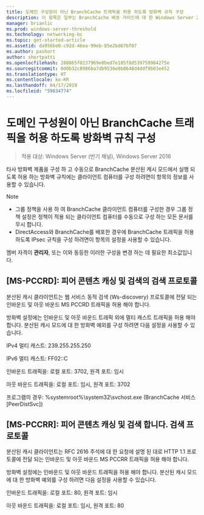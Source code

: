 ```yaml
---
title: 도메인 구성원이 아닌 BranchCache 트래픽을 허용 하도록 방화벽 규칙 구성
description: 이 항목은 일부는 BranchCache 배포 가이드에 대 한 Windows Server 2016, 지사에 WAN 대역폭 사용량을 최적화 하기 위해 분산 및 호스트 캐시 모드로 BranchCache를 배포 하는 방법을 보여 주는
manager: brianlic
ms.prod: windows-server-threshold
ms.technology: networking-bc
ms.topic: get-started-article
ms.assetid: da956be0-c92d-46ea-99eb-85e2bd67bf07
ms.author: pashort
author: shortpatti
ms.openlocfilehash: 288865f0237969e0bed7e105f8d539759984275e
ms.sourcegitcommit: 0d0b32c8986ba7db9536e0b8648d4ddf9b03e452
ms.translationtype: HT
ms.contentlocale: ko-KR
ms.lasthandoff: 04/17/2019
ms.locfileid: "59834774"
---
```

# <a name="configure-firewall-rules-for-non-domain-members-to-allow-branchcache-traffic"></a>도메인 구성원이 아닌 BranchCache 트래픽을 허용 하도록 방화벽 규칙 구성

>적용 대상: Windows Server (반기 채널), Windows Server 2016

타사 방화벽 제품을 구성 하 고 수동으로 BranchCache 분산된 캐시 모드에서 실행 되도록 허용 하는 방화벽 규칙에는 클라이언트 컴퓨터를 구성 하려면이 항목의 정보를 사용할 수 있습니다.  
  
> [!NOTE]  
> -   그룹 정책을 사용 하 여 BranchCache 클라이언트 컴퓨터를 구성한 경우 그룹 정책 설정은 정책이 적용 되는 클라이언트 컴퓨터를 수동으로 구성 하는 모든 문서를 무시 합니다.  
> -   DirectAccess와 BranchCache를 배포한 경우에 BranchCache 트래픽을 허용 하도록 IPsec 규칙을 구성 하려면이 항목의 설정을 사용할 수 있습니다.  
  
멤버 자격이 **관리자**, 또는 이와 동등한 이러한 구성을 변경 하는 데 필요한 최소값입니다.  
  
## <a name="ms-pccrd-peer-content-caching-and-retrieval-discovery-protocol"></a>[MS-PCCRD]: 피어 콘텐츠 캐싱 및 검색의 검색 프로토콜  
분산된 캐시 클라이언트는 웹 서비스 동적 검색 (Ws-discovery) 프로토콜에 전달 되는 인바운드 및 아웃 바운드 MS PCCRD 트래픽을 허용 해야 합니다.  
  
방화벽 설정에는 인바운드 및 아웃 바운드 트래픽 외에 멀티 캐스트 트래픽을 허용 해야 합니다. 분산된 캐시 모드에 대 한 방화벽 예외를 구성 하려면 다음 설정을 사용할 수 있습니다.  
  
IPv4 멀티 캐스트: 239.255.255.250  
  
IPv6 멀티 캐스트: FF02::C  
  
인바운드 트래픽을: 로컬 포트: 3702, 원격 포트: 임시  
  
아웃 바운드 트래픽을: 로컬 포트: 임시, 원격 포트: 3702  
  
프로그램의 경우: %systemroot%\system32\svchost.exe (BranchCache 서비스 [PeerDistSvc])  
  
## <a name="ms-pccrr-peer-content-caching-and-retrieval-retrieval-protocol"></a>[MS-PCCRR]: 피어 콘텐츠 캐싱 및 검색 합니다. 검색 프로토콜  
분산된 캐시 클라이언트는 RFC 2616 주석에 대 한 요청에 설명 된 대로 HTTP 1.1 프로토콜에 전달 되는 인바운드 및 아웃 바운드 MS PCCRR 트래픽을 허용 해야 합니다.  
  
방화벽 설정에는 인바운드 및 아웃 바운드 트래픽을 허용 해야 합니다. 분산된 캐시 모드에 대 한 방화벽 예외를 구성 하려면 다음 설정을 사용할 수 있습니다.  
  
인바운드 트래픽을: 로컬 포트: 80, 원격 포트: 임시  
  
아웃 바운드 트래픽을: 로컬 포트: 임시, 원격 포트: 80  
  


